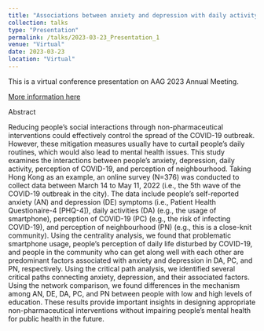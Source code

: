 ```yaml
---
title: "Associations between anxiety and depression with daily activity, perception of COVID-19, and perception of neighbourhood during the 5th wave of COVID-19 outbreak in Hong Kong"
collection: talks
type: "Presentation"
permalink: /talks/2023-03-23_Presentation_1
venue: "Virtual"
date: 2023-03-23
location: "Virtual"
---
```


This is a virtual conference presentation on AAG 2023 Annual Meeting. 

[More information here](https://aag.secure-platform.com/aag2023/solicitations/39/sessiongallery/5923/application/22927)

Abstract

Reducing people’s social interactions through non-pharmaceutical interventions could effectively control the spread of the COVID-19 outbreak. However, these mitigation measures usually have to curtail people’s daily routines, which would also lead to mental health issues. This study examines the interactions between people’s anxiety, depression, daily activity, perception of COVID-19, and perception of neighbourhood. Taking Hong Kong as an example, an online survey (N=376) was conducted to collect data between March 14 to May 11, 2022 (i.e., the 5th wave of the COVID-19 outbreak in the city). The data include people’s self-reported anxiety (AN) and depression (DE) symptoms (i.e., Patient Health Questionaire-4 [PHQ-4]), daily activities (DA) (e.g., the usage of smartphone), perception of COVID-19 (PC) (e.g., the risk of infecting COVID-19), and perception of neighbourhood (PN) (e.g., this is a close-knit community). Using the centrality analysis, we found that problematic smartphone usage, people’s perception of daily life disturbed by COVID-19, and people in the community who can get along well with each other are predominant factors associated with anxiety and depression in DA, PC, and PN, respectively. Using the critical path analysis, we identified several critical paths connecting anxiety, depression, and their associated factors. Using the network comparison, we found differences in the mechanism among AN, DE, DA, PC, and PN between people with low and high levels of education. These results provide important insights in designing appropriate non-pharmaceutical interventions without impairing people’s mental health for public health in the future.
